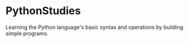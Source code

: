 # PythonStudies
Learning the Python language's basic syntax and operations by building simple programs.
